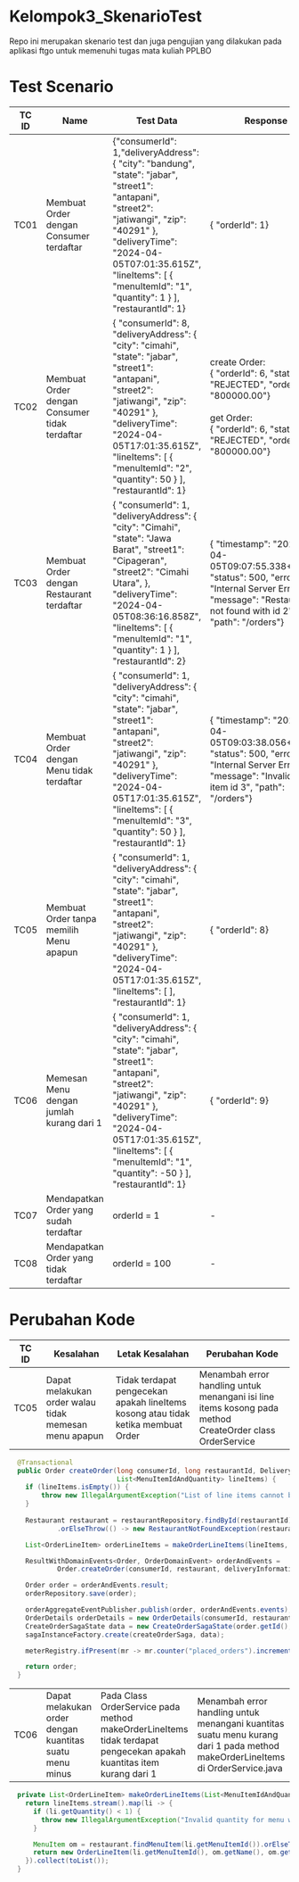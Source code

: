 # Kelompok3_SkenarioTest
Repo ini merupakan skenario test dan juga pengujian yang dilakukan pada aplikasi ftgo untuk memenuhi tugas mata kuliah PPLBO

# Test Scenario
| TC ID| Name | Test Data |Response| Result | Keterangan
| ---- | ---- | ---- | ---- | ---- | ---- |
| TC01 |Membuat Order dengan Consumer terdaftar | {"consumerId": 1,"deliveryAddress": {    "city": "bandung",    "state": "jabar",    "street1": "antapani",    "street2": "jatiwangi",    "zip": "40291"  },  "deliveryTime": "2024-04-05T07:01:35.615Z",  "lineItems": [    {      "menuItemId": "1",      "quantity": 1    }  ],  "restaurantId": 1} |{  "orderId": 1} | PASS | -
| TC02 |Membuat Order dengan Consumer tidak terdaftar | {  "consumerId": 8,  "deliveryAddress": {    "city": "cimahi",    "state": "jabar",    "street1": "antapani",    "street2": "jatiwangi",    "zip": "40291"  },  "deliveryTime": "2024-04-05T17:01:35.615Z",  "lineItems": [    {      "menuItemId": "2",      "quantity": 50    }  ],  "restaurantId": 1} | create Order:<br>{  "orderId": 6,  "state": "REJECTED",  "orderTotal": "800000.00"}<br><br>get Order:<br>{  "orderId": 6,  "state": "REJECTED",  "orderTotal": "800000.00"}|PASS|-
| TC03 |Membuat Order dengan Restaurant terdaftar|{  "consumerId": 1,  "deliveryAddress": {    "city": "Cimahi",    "state": "Jawa Barat",    "street1": "Cipageran",    "street2": "Cimahi Utara",  },  "deliveryTime": "2024-04-05T08:36:16.858Z",  "lineItems": [    {      "menuItemId": "1",      "quantity": 1    }  ],  "restaurantId": 2}|{  "timestamp": "2024-04-05T09:07:55.338+0000",  "status": 500,  "error": "Internal Server Error",  "message": "Restaurant not found with id 2",  "path": "/orders"}|PASS|-
| TC04 |Membuat Order dengan Menu tidak terdaftar|{  "consumerId": 1,  "deliveryAddress": {    "city": "cimahi",    "state": "jabar",    "street1": "antapani",    "street2": "jatiwangi",    "zip": "40291"  },  "deliveryTime": "2024-04-05T17:01:35.615Z",  "lineItems": [    {      "menuItemId": "3",      "quantity": 50    }  ],  "restaurantId": 1}|{  "timestamp": "2024-04-05T09:03:38.056+0000",  "status": 500,  "error": "Internal Server Error",  "message": "Invalid menu item id 3",  "path": "/orders"}|PASS|-
|TC05|Membuat Order tanpa memilih Menu apapun | {  "consumerId": 1,  "deliveryAddress": {    "city": "cimahi",    "state": "jabar",    "street1": "antapani",    "street2": "jatiwangi",    "zip": "40291"  },  "deliveryTime": "2024-04-05T17:01:35.615Z",  "lineItems": [  ],  "restaurantId": 1}|{  "orderId": 8}|FAIL|-
|TC06|Memesan Menu dengan jumlah kurang dari 1|{  "consumerId": 1,  "deliveryAddress": {    "city": "cimahi",    "state": "jabar",    "street1": "antapani",    "street2": "jatiwangi",    "zip": "40291"  },  "deliveryTime": "2024-04-05T17:01:35.615Z",  "lineItems": [    {      "menuItemId": "1",      "quantity": -50    }  ],  "restaurantId": 1}|{  "orderId": 9}|FAIL|-
|TC07|Mendapatkan Order yang sudah terdaftar | orderId = 1|-|PASS|-
|TC08|Mendapatkan Order yang tidak terdaftar | orderId = 100|-|PASS|-

# Perubahan Kode
| TC ID| Kesalahan | Letak Kesalahan |Perubahan Kode|
| ---- | ---- | ---- | ---- |
|TC05|Dapat melakukan order walau tidak memesan menu apapun | Tidak terdapat pengecekan apakah lineItems kosong atau tidak ketika membuat Order|Menambah error handling untuk menangani isi line items kosong pada method CreateOrder class OrderService
```java
  @Transactional
  public Order createOrder(long consumerId, long restaurantId, DeliveryInformation deliveryInformation,
                           List<MenuItemIdAndQuantity> lineItems) {
    if (lineItems.isEmpty()) {
        throw new IllegalArgumentException("List of line items cannot be empty");
    }
    
    Restaurant restaurant = restaurantRepository.findById(restaurantId)
            .orElseThrow(() -> new RestaurantNotFoundException(restaurantId));

    List<OrderLineItem> orderLineItems = makeOrderLineItems(lineItems, restaurant);

    ResultWithDomainEvents<Order, OrderDomainEvent> orderAndEvents =
            Order.createOrder(consumerId, restaurant, deliveryInformation, orderLineItems);

    Order order = orderAndEvents.result;
    orderRepository.save(order);

    orderAggregateEventPublisher.publish(order, orderAndEvents.events);
    OrderDetails orderDetails = new OrderDetails(consumerId, restaurantId, orderLineItems, order.getOrderTotal());
    CreateOrderSagaState data = new CreateOrderSagaState(order.getId(), orderDetails);
    sagaInstanceFactory.create(createOrderSaga, data);

    meterRegistry.ifPresent(mr -> mr.counter("placed_orders").increment());

    return order;
  }
```

| |  |  |  |
| ---- | ---- | ---- | ---- |
|TC06|Dapat melakukan order dengan kuantitas suatu menu minus | Pada Class OrderService pada method makeOrderLineItems tidak terdapat pengecekan apakah kuantitas item kurang dari 1|Menambah error handling untuk menangani kuantitas suatu menu kurang dari 1 pada method makeOrderLineItems di OrderService.java

```java
  private List<OrderLineItem> makeOrderLineItems(List<MenuItemIdAndQuantity> lineItems, Restaurant restaurant) {
    return lineItems.stream().map(li -> {
      if (li.getQuantity() < 1) {
        throw new IllegalArgumentException("Invalid quantity for menu with ID: " + li.getMenuItemId());
      }

      MenuItem om = restaurant.findMenuItem(li.getMenuItemId()).orElseThrow(() -> new InvalidMenuItemIdException(li.getMenuItemId()));
      return new OrderLineItem(li.getMenuItemId(), om.getName(), om.getPrice(), li.getQuantity());
    }).collect(toList());
  }
